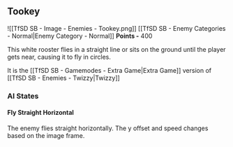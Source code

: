 ## Tookey
![[TfSD SB - Image - Enemies - Tookey.png]]
[[TfSD SB - Enemy Categories - Normal|Enemy Category - Normal]]
**Points -** 400

This white rooster flies in a straight line or sits on the ground until the player gets near, causing it to fly in circles.

It is the [[TfSD SB - Gamemodes - Extra Game|Extra Game]] version of [[TfSD SB - Enemies - Twizzy|Twizzy]]
### AI States
#### Fly Straight Horizontal
The enemy flies straight horizontally. The y offset and speed changes based on the image frame.